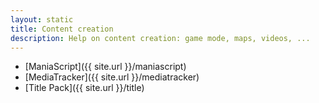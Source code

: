 ```yaml
---
layout: static
title: Content creation
description: Help on content creation: game mode, maps, videos, ...
---
```


* [ManiaScript]({{ site.url }}/maniascript)
* [MediaTracker]({{ site.url }}/mediatracker)
* [Title Pack]({{ site.url }}/title)
